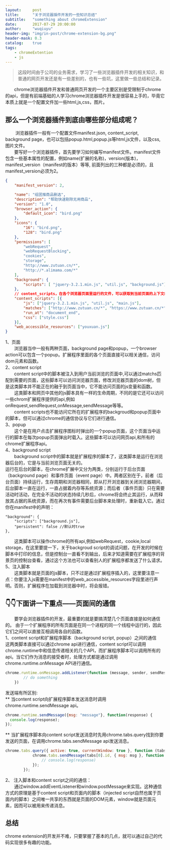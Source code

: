 ```yaml
---
layout:     post
title:      "关于浏览器插件开发的一些知识总结"
subtitle:   "something about chromeExtension"
date:       2017-07-29 20:00:00
author:     "wuqiuyu"
header-img: "img/in-post/chrome-extension-bg.png"
header-mask: 0.3
catalog:    true
tags:
    - chromeExtention
    - js
---
```



> 这段时间由于公司的业务需求，学习了一些浏览器插件开发的相关知识，和普通的网页开发还是有一些差别的，也有一些坑，这里做一些总结和记录。<br>

&emsp;&emsp;chrome浏览器插件开发和普通网页开发的一个主要区别是受限制于chrome的api，但是有前端基础的人学习chrome浏览器插件开发是很容易上手的，毕竟它本质上就是一个配置文件加一些html,js,css，图片。
## 那么一个浏览器插件到底由哪些部分组成呢？
 &emsp;&emsp; 浏览器插件一般有一个配置文件manifest.json, content_script, background page，也可以包括popup.html,popup.js等html,js文件，以及css,图片文件。<br>
 &emsp;&emsp;要写好一个浏览器插件，首先要学习如何编写manifest文件。manifest文件包含一些基本属性的配置，例如name(扩展的名称)，version(版本)，manifest_version（manifest的版本）等等, 前面列出的三种都是必须的，且manifest_version必须为2。
```json
{
    "manifest_version": 2,

    "name": "组团推商品删选",
    "description": "帮助快速剔除无用商品",
    "version": "1.0",
    "browser_action": {
        "default_icon": "bird.png"
    },
    "icons": {
        "16": "bird.png",
        "128": "bird.png"
    },
    "permissions": [
        "webRequest",
        "webRequestBlocking",
        "cookies",
        "storage",
        "http://www.zutuan.cn/*",
        "http://*.alimama.com/*"
    ],
    "background": {
        "scripts": [ "jquery-3.2.1.min.js", "util.js", "background.js"]
    },
    // content_scripts，在各个浏览器页面里运行的文件，可以获取到当前页面的上下文DOM
    "content_scripts": [{
        "js": ["jquery-3.2.1.min.js", "util.js", "main.js"],
        "matches": ["http://www.zutuan.cn/*", "https://www.zutuan.cn/*"],
        "run_at": "document_end",
        "css": ["style.css"]
    }],
    "web_accessible_resources": ["youxuan.js"]
}
```
 
1、页面<br>
&emsp;&emsp;浏览器当中一般有两种页面，background page和popup，一个browser action可以包含一个popup。扩展程序里面的各个页面直接可以相关通信，访问dom元素和函数。<br>
2、content script<br>
&emsp;&emsp;content script中的脚本被注入到用户当前浏览的页面中,可以通过matchs匹配到需要的页面，这些脚本可以访问浏览器页面，修改浏览器页面的dom树，但是这类脚本并不能正在的融于到页面当中，它不能访问页面的js变量和函数。<br>
&emsp;&emsp;这类脚本和网页中其他的js脚本具有一样的生命周期，不同的是它还可以访问一些chrom扩展程序提供的api,例如onRequest,sendRequest,onMessage,sendMessage等等。<br>
&emsp;&emsp;content scripts也不能访问它所在的扩展程序的backgroud和popup页面中的脚本，但可以通过chrome的通信协议与它们进行通信。<br>
3、popup<br>
&emsp;&emsp;这个是在用户点击扩展程序图标时弹出的一个popup页面，这个页面当中运行的脚本在每次popup页面弹出时载入。这些脚本可以访问网页api,和所有的chrome扩展程序api。<br>
4、background script<br>
&emsp;&emsp;background script中的脚本就是扩展程序的脚本了，这类脚本是运行在浏览器后台的，它是与当前浏览页面无关的。<br>
运行在后台的脚本，在chrome扩展中又分为两类，分别运行于后台页面（background page）和事件页面（event page）中。两者区别在于，前者（后台页面）持续运行，生存周期和浏览器相同，即从打开浏览器到关闭浏览器期间，后台脚本一直在运行，一直占据着内存等系统资源；而后者（事件页面）只在需要活动时活动，在完全不活动的状态持续几秒后，chrome将会终止其运行，从而释放其占据的系统资源，而在再次有事件需要后台脚本来处理时，重新载入它。通过你在manifest中的声明：
```
"background": {
    "scripts": ["background.js"],
    "persistent": false //默认时true
},
```
&emsp;&emsp;这类脚本可以操作chrome的所有api,例如webRequest，cookie,local storage，在这里要提一下，关于backgroud script的调试问题，在开发的时候在脚本中打印的信息，但是控制台一直看不到输出，后来才知道需要在扩展程序的背景页的控制台查看，通过这个方法也可以查看别人的扩展程序都发送了什么请求。<br>
5、注入脚本<br>
&emsp;&emsp;这类脚本就是页面的js脚本，只不过是通过扩展程序插入的，这里要注意一点：你要注入js需要在manifest中的web_accessible_resources字段里进行声明。否则，扩展程序在加载到浏览器中时，将会报错。
## 👇👇下面讲一下重点——页面间的通信
&emsp;&emsp;要学会浏览器插件的开发，最重要的就是要搞清楚几个页面直接是如何通信的。
由于一个扩展程序的所有页面是在同一个进程的同一个线程中运行的，因此它们之间可以直接互相调用各自的函数。<br>
1、content script和扩展程序脚本（background script, popup）之间的通信<br>
这两类脚本直接可以通过chrome api进行通信，content script可以调用chrome.runtime中和信息传递相关的几个API，而扩展程序脚本可以调用所有的api。当它们作为消息的接受者时，处理方式都是通过调用chrome.runtime.onMessage API进行通信。
```javascript
chrome.runtime.onMessage.addListener(function (message, sender, sendResponse) {
        // do something
    })
```

发送端有所区别:<br>
** 当content script向扩展程序脚本发送消息时调用chrome.runtime.sendMessage api。
```javascript
chrome.runtime.sendMessage({msg: "message"}, function(response) {
  console.log(response);
});
```

** 当扩展程序脚本向content script发送消息时先用chrome.tabs.query找到你要发送的页面，在调用chrome.tabs.sendMessage api发送消息。
```javascript
chrome.tabs.query({ active: true, currentWindow: true }, function (tabs) {
            chrome.tabs.sendMessage(tabs[0].id, { msg: msg }, function (response) {
                // console.log(response)
            });
        });
```
2、 注入脚本和content script之间的通信：<br>
　　通过window.addEventListener和window.postMessage来实现。这种通信方式的原理是基于content script和页面内的脚本（injected script自然也属于页面内的脚本）之间唯一共享的东西就是页面的DOM元素，window就是页面元素，因而可以被用来传递消息。
## 总结
chrome extension的开发并不难，只要掌握了基本的几点，就可以通过自己的代码实现很多有趣的功能。